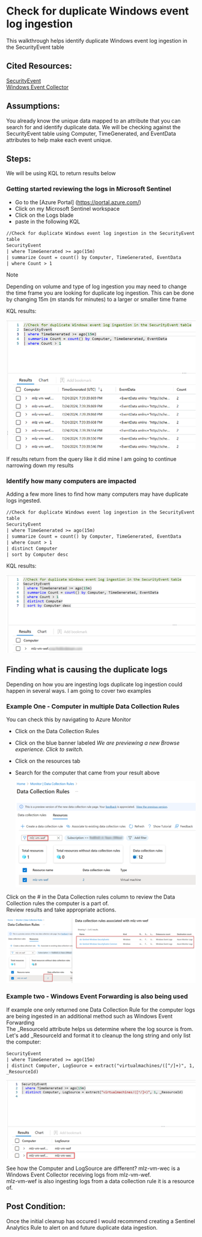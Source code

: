 # Check for duplicate Windows event log ingestion

This walkthrough helps identify duplicate Windows event log ingestion in the SecurityEvent table

## Cited Resources:
[SecurityEvent](https://learn.microsoft.com/en-us/azure/azure-monitor/reference/tables/securityevent) <br/>
[Windows Event Collector](https://learn.microsoft.com/en-us/windows/win32/wec/windows-event-collector)

## Assumptions:
You already know the unique data mapped to an attribute that you can search for and identify duplicate data.
We will be checking against the SecurityEvent table using Computer, TimeGenerated, and EventData attributes to help make each event unique.

## Steps:

We will be using KQL to return results below

### Getting started reviewing the logs in Microsoft Sentinel

- Go to the [Azure Portal] (https://portal.azure.com/)
- Click on my Microsoft Sentinel workspace
- Click on the Logs blade
- paste in the following KQL

```kusto
//Check for duplicate Windows event log ingestion in the SecurityEvent table
SecurityEvent
| where TimeGenerated >= ago(15m)
| summarize Count = count() by Computer, TimeGenerated, EventData
| where Count > 1
```

> [!NOTE]
> Depending on volume and type of log ingestion you may need to change the time frame you are looking for duplicate log ingestion.
> This can be done by changing 15m (m stands for minutes) to a larger or smaller time frame

KQL results:

  ![kql results](images/DetectDuplicateWindowsLogIngestion-1.png)

If results return from the query like it did mine I am going to continue narrowing down my results

### Identify how many computers are impacted

Adding a few more lines to find how many computers may have duplicate logs ingested.


```kusto
//Check for duplicate Windows event log ingestion in the SecurityEvent table
SecurityEvent
| where TimeGenerated >= ago(15m)
| summarize Count = count() by Computer, TimeGenerated, EventData
| where Count > 1
| distinct Computer
| sort by Computer desc
```

KQL results:

  ![kql results](images/DetectDuplicateWindowsLogIngestion-2.png)

## Finding what is causing the duplicate logs
Depending on how you are ingesting logs duplicate log ingestion could happen in several ways.  I am going to cover two examples

### Example One - Computer in multiple Data Collection Rules

You can check this by navigating to Azure Monitor
- Click on the Data Collection Rules
- Click on the blue banner labeled _We are previewing a new Browse experience. Click to switch._
- Click on the resources tab
- Search for the computer that came from your result above

  ![data collection rules](images/DetectDuplicateWindowsLogIngestion-3.png)

Click on the # in the Data Collection rules column to review the Data Collection rules the computer is a part of. <br/>
Review results and take appropriate actions.

  ![data collection rules](images/DetectDuplicateWindowsLogIngestion-4.png)

### Example two - Windows Event Forwarding is also being used
If example one only returned one Data Collection Rule for the computer logs are being ingested in an additional method such as Windows Event Forwarding <br/>
The _ResourceId attribute helps us determine where the log source is from. <br/>
Let's add _ResourceId and format it to cleanup the long string and only list the computer:

```kusto
SecurityEvent
| where TimeGenerated >= ago(15m)
| distinct Computer, LogSource = extract("virtualmachines/([^/]+)", 1, _ResourceId)
```
  ![kql results](images/DetectDuplicateWindowsLogIngestion-5.png)

See how the Computer and LogSource are different?  mlz-vm-wec is a Windows Event Collector receiving logs from mlz-vm-wef.  
mlz-vm-wef is also ingesting logs from a data collection rule it is a resource of. <br/>

## Post Condition:

Once the initial cleanup has occured I would recommend creating a Sentinel Analytics Rule to alert on and future duplicate data ingestion.
